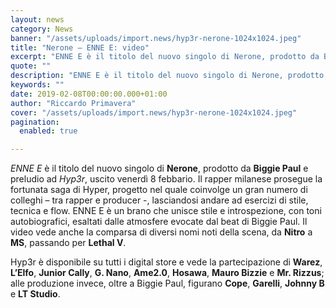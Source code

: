 ```yaml
---
layout: news
category: News
banner: "/assets/uploads/import.news/hyp3r-nerone-1024x1024.jpeg"
title: "Nerone – ENNE E: video"
excerpt: "ENNE E è il titolo del nuovo singolo di Nerone, prodotto da Biggie Paul e preludio ad Hyp3r, uscito venerdì 8 febbario. Il rapper milanese prosegue la fortunata saga di Hyper, progetto nel quale coinvolge un gran numero di colleghi – tra rapper e producer -, lasciandosi andare ad esercizi di stile, tecnica e flow. [&hellip"
quote: ""
description: "ENNE E è il titolo del nuovo singolo di Nerone, prodotto da Biggie Paul e preludio ad Hyp3r, uscito venerdì 8 febbario. Il rapper milanese prosegue la fortunata saga di Hyper, progetto nel quale coinvolge un gran numero di colleghi – tra rapper e producer -, lasciandosi andare ad esercizi di stile, tecnica e flow. [&hellip"
keywords: ""
date: 2019-02-08T00:00:00.000+01:00
author: "Riccardo Primavera"
cover: "/assets/uploads/import.news/hyp3r-nerone-1024x1024.jpeg"
pagination:
  enabled: true

---
```


_ENNE E_ è il titolo del nuovo singolo di **Nerone**, prodotto da **Biggie Paul** e preludio ad _Hyp3r_, uscito venerdì 8 febbario. Il rapper milanese prosegue la fortunata saga di Hyper, progetto nel quale coinvolge un gran numero di colleghi – tra rapper e producer -, lasciandosi andare ad esercizi di stile, tecnica e flow. ENNE E è un brano che unisce stile e introspezione, con toni autobiografici, esaltati dalle atmosfere evocate dal beat di Biggie Paul. Il video vede anche la comparsa di diversi nomi noti della scena, da **Nitro** a **MS**, passando per **Lethal V**.

Hyp3r è disponibile su tutti i digital store e vede la partecipazione di **Warez**, **L’Elfo**, **Junior Cally**, **G. Nano**, **Ame2.0**, **Hosawa**, **Mauro Bizzie** e **Mr. Rizzus**; alle produzione invece, oltre a Biggie Paul, figurano **Cope**, **Garelli**, **Johnny B** e **LT Studio**.